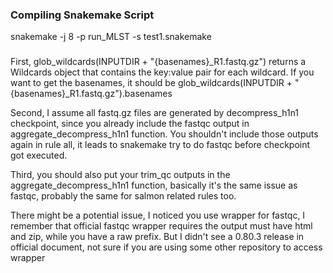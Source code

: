 ### Compiling Snakemake Script
snakemake -j 8 -p run_MLST -s test1.snakemake

### 
First, glob_wildcards(INPUTDIR + "{basenames}_R1.fastq.gz") returns a Wildcards object that contains the key:value pair for each wildcard. If you want to get the basenames, it should be glob_wildcards(INPUTDIR + "{basenames}_R1.fastq.gz").basenames

Second, I assume all fastq.gz files are generated by decompress_h1n1 checkpoint, since you already include the fastqc output in aggregate_decompress_h1n1 function. You shouldn't include those outputs again in rule all, it leads to snakemake try to do fastqc before checkpoint got executed.

Third, you should also put your trim_qc outputs in the aggregate_decompress_h1n1 function, basically it's the same issue as fastqc, probably the same for salmon related rules too.

There might be a potential issue, I noticed you use wrapper for fastqc, I remember that official fastqc wrapper requires the output must have html and zip, while you have a raw prefix. But I didn't see a 0.80.3 release in official document, not sure if you are using some other repository to access wrapper

